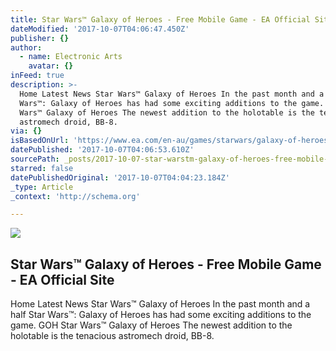 ```yaml
---
title: Star Wars™ Galaxy of Heroes - Free Mobile Game - EA Official Site
dateModified: '2017-10-07T04:06:47.450Z'
publisher: {}
author:
  - name: Electronic Arts
    avatar: {}
inFeed: true
description: >-
  Home Latest News Star Wars™ Galaxy of Heroes In the past month and a half Star
  Wars™: Galaxy of Heroes has had some exciting additions to the game. GOH Star
  Wars™ Galaxy of Heroes The newest addition to the holotable is the tenacious
  astromech droid, BB-8.
via: {}
isBasedOnUrl: 'https://www.ea.com/en-au/games/starwars/galaxy-of-heroes'
datePublished: '2017-10-07T04:06:53.610Z'
sourcePath: _posts/2017-10-07-star-warstm-galaxy-of-heroes-free-mobile-game-ea-official.md
starred: false
datePublishedOriginal: '2017-10-07T04:04:23.184Z'
_type: Article
_context: 'http://schema.org'

---
```

<article style=""><img src="https://media.contentapi.ea.com/content/dam/eacom/en-us/migrated-images/2016/11/news-article-images-star-wars-goh-splash.jpg.adapt.crop191x100.1200w.jpg" /><h1>Star Wars™ Galaxy of Heroes - Free Mobile Game - EA Official Site</h1><p>Home Latest News Star Wars™ Galaxy of Heroes In the past month and a half Star Wars™: Galaxy of Heroes has had some exciting additions to the game. GOH Star Wars™ Galaxy of Heroes The newest addition to the holotable is the tenacious astromech droid, BB-8.</p></article>